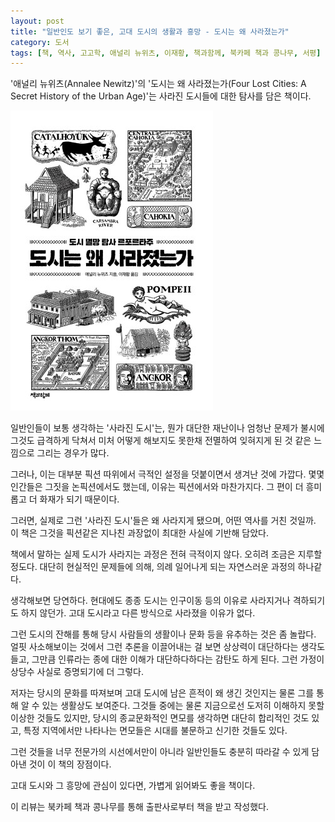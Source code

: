 ```yaml
---
layout: post
title: "일반인도 보기 좋은, 고대 도시의 생활과 흥망 - 도시는 왜 사라졌는가"
category: 도서
tags: [책, 역사, 고고학, 애널리 뉴위츠, 이재황, 책과함께, 북카페 책과 콩나무, 서평]
---
```


'애널리 뉴위츠(Annalee Newitz)'의
'도시는 왜 사라졌는가(Four Lost Cities: A Secret History of the Urban Age)'는
사라진 도시들에 대한 탐사를 담은 책이다.

![표지](/images/book/four-lost-cities-book-h480.jpg)

일반인들이 보통 생각하는 '사라진 도시'는,
뭔가 대단한 재난이나 엄청난 문제가 불시에 그것도 급격하게 닥쳐서
미처 어떻게 해보지도 못한채 전멸하여 잊혀지게 된 것 같은 느낌으로 그리는 경우가 많다.

그러나, 이는 대부분 픽션 따위에서 극적인 설정을 덧붙이면서 생겨난 것에 가깝다.
몇몇 인간들은 그짓을 논픽션에서도 했는데, 이유는 픽션에서와 마찬가지다.
그 편이 더 흥미롭고 더 화재가 되기 때문이다.

그러면, 실제로 그런 '사라진 도시'들은 왜 사라지게 됐으며, 어떤 역사를 거친 것일까.
이 책은 그것을 픽션같은 지나친 과장없이 최대한 사실에 기반해 담았다.

책에서 말하는 실제 도시가 사라지는 과정은 전혀 극적이지 않다.
오히려 조금은 지루할 정도다.
대단히 현실적인 문제들에 의해, 의례 일어나게 되는 자연스러운 과정의 하나같다.

생각해보면 당연하다.
현대에도 종종 도시는 인구이동 등의 이유로 사라지거나 격하되기도 하지 않던가.
고대 도시라고 다른 방식으로 사라졌을 이유가 없다.

그런 도시의 잔해를 통해 당시 사람들의 생활이나 문화 등을 유추하는 것은 좀 놀랍다.
얼핏 사소해보이는 것에서 그런 추론을 이끌어내는 걸 보면 상상력이 대단하다는 생각도 들고,
그만큼 인류라는 종에 대한 이해가 대단하다하다는 감탄도 하게 된다.
그런 가정이 상당수 사실로 증명되기에 더 그렇다.

저자는 당시의 문화를 따져보며
고대 도시에 남은 흔적이 왜 생긴 것인지는 물론
그를 통해 알 수 있는 생활상도 보여준다.
그것들 중에는 물론 지금으로선 도저히 이해하지 못할 이상한 것들도 있지만,
당시의 종교문화적인 면모를 생각하면 대단히 합리적인 것도 있고,
특정 지역에서만 나타나는 면모들은 시대를 불문하고 신기한 것들도 있다.

그런 것들을 너무 전문가의 시선에서만이 아니라
일반인들도 충분히 따라갈 수 있게 담아낸 것이 이 책의 장점이다.

고대 도시와 그 흥망에 관심이 있다면, 가볍게 읽어봐도 좋을 책이다.



<div class="im im-info">
이 리뷰는 북카페 책과 콩나무를 통해 출판사로부터 책을 받고 작성했다.
</div>
